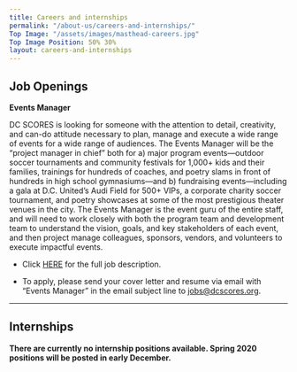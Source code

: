 ```yaml
---
title: Careers and internships
permalink: "/about-us/careers-and-internships/"
Top Image: "/assets/images/masthead-careers.jpg"
Top Image Position: 50% 30%
layout: careers-and-internships
---
```


## Job Openings

**Events Manager** <br>

DC SCORES is looking for someone with the attention to detail, creativity, and can-do attitude necessary to plan, manage and execute a wide range of events for a wide range of audiences. The Events Manager will be the “project manager in chief” both for a) major program events—outdoor soccer tournaments and community festivals for 1,000+ kids and their families, trainings for hundreds of coaches, and poetry slams in front of hundreds in high school gymnasiums—and b) fundraising events—including a gala at D.C. United’s Audi Field for 500+ VIPs, a corporate charity soccer tournament, and poetry showcases at some of the most prestigious theater venues in the city. The Events Manager is the event guru of the entire staff, and will need to work closely with both the program team and development team to understand the vision, goals, and key stakeholders of each event, and then project manage colleagues, sponsors, vendors, and volunteers to execute impactful events.

* Click [HERE](https://drive.google.com/file/d/1vPWjlARnnHfni4XjY3D2e8F3TOyvB8-v/view?usp=sharing) for the full job description.

* To apply, please send your cover letter and resume via email with “Events Manager” in the email subject line to jobs@dcscores.org.
 
---

## Internships

**There are currently no internship positions available. Spring 2020 positions will be posted in early December.**